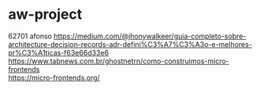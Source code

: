 # aw-project
62701 afonso
https://medium.com/@jhonywalkeer/guia-completo-sobre-architecture-decision-records-adr-defini%C3%A7%C3%A3o-e-melhores-pr%C3%A1ticas-f63e66d33e6
<br>
https://www.tabnews.com.br/ghostnetrn/como-construimos-micro-frontends
<br>
https://micro-frontends.org/
